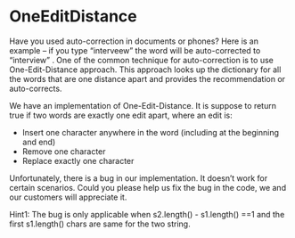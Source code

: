 # OneEditDistance
Have you used auto-correction in documents or phones? Here is an example – if you type “interveew” the word will be auto-corrected to “interview” . One of the common technique for auto-correction is to use One-Edit-Distance approach. This approach looks up the dictionary for all the words that are one distance apart and provides the recommendation or auto-corrects. 

We have an implementation of One-Edit-Distance. It is suppose to return true if two words are exactly one edit apart, where an edit is: 
- Insert one character anywhere in the word (including at the beginning and end)
- Remove one character
- Replace exactly one character

 
Unfortunately, there is a bug in our implementation. It doesn’t work for certain scenarios. Could you please help us fix the bug in the code, we and our customers will appreciate it.


Hint1: The bug is only applicable when s2.length() - s1.length() ==1 and the first s1.length() chars are same for the two string.
